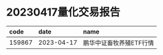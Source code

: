 # 20230417量化交易报告
 | code | date | name | 
 | :----- | :----- | :----- | 
 | 159867 | 2023-04-17 | 鹏华中证畜牧养殖ETF行情 | 
